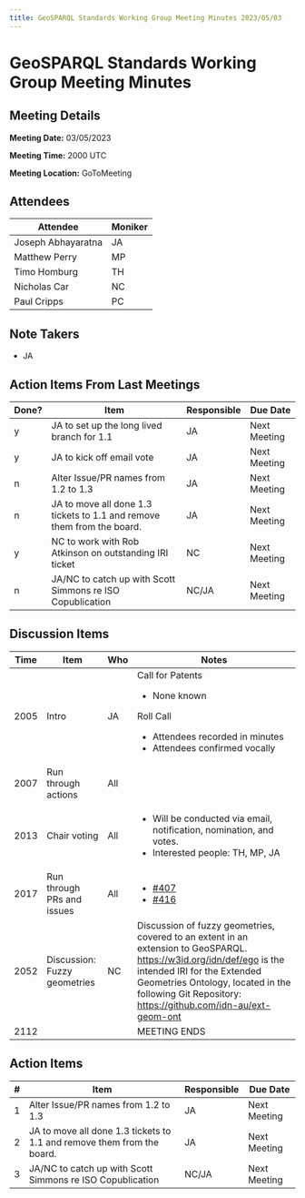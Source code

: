 ```yaml
---
title: GeoSPARQL Standards Working Group Meeting Minutes 2023/05/03
---
```

# GeoSPARQL Standards Working Group Meeting Minutes
## Meeting Details
**Meeting Date:** 03/05/2023

**Meeting Time:** 2000 UTC

**Meeting Location:** GoToMeeting  

## Attendees
Attendee | Moniker |
---- | ---- |
Joseph Abhayaratna | JA |
Matthew Perry | MP |
Timo Homburg | TH |
Nicholas Car | NC |
Paul Cripps | PC |


## Note Takers
- JA

## Action Items From Last Meetings
Done? | Item | Responsible | Due Date |
---- | ---- | ---- | --- |
y | JA to set up the long lived branch for 1.1 | JA | Next Meeting |
y | JA to kick off email vote | JA | Next Meeting |
n | Alter Issue/PR names from 1.2 to 1.3 | JA | Next Meeting |
n | JA to move all done 1.3 tickets to 1.1 and remove them from the board. | JA | Next Meeting |
y | NC to work with Rob Atkinson on outstanding IRI ticket | NC | Next Meeting |
n | JA/NC to catch up with Scott Simmons re ISO Copublication | NC/JA | Next Meeting |

## Discussion Items
Time | Item | Who | Notes |
---- | ---- | ---- | ---- |
2005 | Intro | JA | Call for Patents<ul><li>None known</li></ul>Roll Call<ul><li>Attendees recorded in minutes</li><li>Attendees confirmed vocally</li></ul> |
2007 | Run through actions | All | |
2013 | Chair voting | All | <ul><li>Will be conducted via email, notification, nomination, and votes.</li><li>Interested people: TH, MP, JA</li></ul> |
2017 | Run through PRs and issues | All | <ul><li>[#407](https://github.com/opengeospatial/ogc-geosparql/pull/407)</li><li>[#416](https://github.com/opengeospatial/ogc-geosparql/issues/416)</li></ul> |
2052 | Discussion: Fuzzy geometries | NC | Discussion of fuzzy geometries, covered to an extent in an extension to GeoSPARQL. https://w3id.org/idn/def/ego is the intended IRI for the Extended Geometries Ontology, located in the following Git Repository: https://github.com/idn-au/ext-geom-ont  |
2112 | | | MEETING ENDS |

## Action Items
\# | Item | Responsible | Due Date |
---- | ---- | ---- | ---- |
<span name="action_1">1</span> | Alter Issue/PR names from 1.2 to 1.3 | JA | Next Meeting |
<span name="action_2">2</span> | JA to move all done 1.3 tickets to 1.1 and remove them from the board. | JA | Next Meeting |
<span name="action_3">3</span> | JA/NC to catch up with Scott Simmons re ISO Copublication | NC/JA | Next Meeting |
